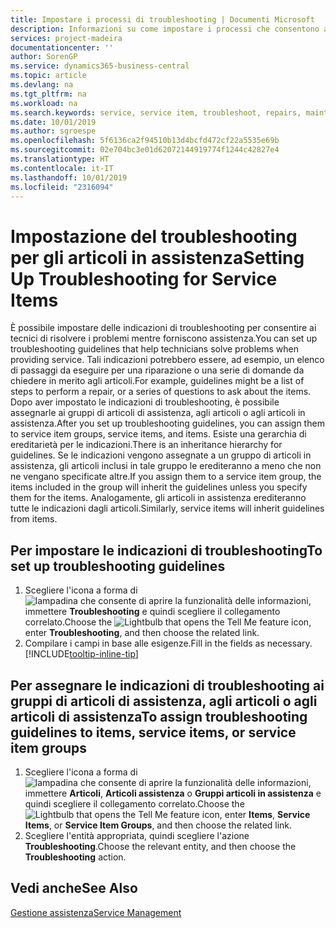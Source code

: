 ```yaml
---
title: Impostare i processi di troubleshooting | Documenti Microsoft
description: Informazioni su come impostare i processi che consentono ai rappresentanti dell'assistenza di identificare e risolvere i problemi con gli articoli in assistenza.
services: project-madeira
documentationcenter: ''
author: SorenGP
ms.service: dynamics365-business-central
ms.topic: article
ms.devlang: na
ms.tgt_pltfrm: na
ms.workload: na
ms.search.keywords: service, service item, troubleshoot, repairs, maintenance
ms.date: 10/01/2019
ms.author: sgroespe
ms.openlocfilehash: 5f6136ca2f94510b13d4bcfd472cf22a5535e69b
ms.sourcegitcommit: 02e704bc3e01d62072144919774f1244c42827e4
ms.translationtype: HT
ms.contentlocale: it-IT
ms.lasthandoff: 10/01/2019
ms.locfileid: "2316094"
---
```

# <a name="setting-up-troubleshooting-for-service-items"></a><span data-ttu-id="a0053-103">Impostazione del troubleshooting per gli articoli in assistenza</span><span class="sxs-lookup"><span data-stu-id="a0053-103">Setting Up Troubleshooting for Service Items</span></span>
<span data-ttu-id="a0053-104">È possibile impostare delle indicazioni di troubleshooting per consentire ai tecnici di risolvere i problemi mentre forniscono assistenza.</span><span class="sxs-lookup"><span data-stu-id="a0053-104">You can set up troubleshooting guidelines that help technicians solve problems when providing service.</span></span> <span data-ttu-id="a0053-105">Tali indicazioni potrebbero essere, ad esempio, un elenco di passaggi da eseguire per una riparazione o una serie di domande da chiedere in merito agli articoli.</span><span class="sxs-lookup"><span data-stu-id="a0053-105">For example, guidelines might be a list of steps to perform a repair, or a series of questions to ask about the items.</span></span> <span data-ttu-id="a0053-106">Dopo aver impostato le indicazioni di troubleshooting, è possibile assegnarle ai gruppi di articoli di assistenza, agli articoli o agli articoli in assistenza.</span><span class="sxs-lookup"><span data-stu-id="a0053-106">After you set up troubleshooting guidelines, you can assign them to service item groups, service items, and items.</span></span> <span data-ttu-id="a0053-107">Esiste una gerarchia di ereditarietà per le indicazioni.</span><span class="sxs-lookup"><span data-stu-id="a0053-107">There is an inheritance hierarchy for guidelines.</span></span> <span data-ttu-id="a0053-108">Se le indicazioni vengono assegnate a un gruppo di articoli in assistenza, gli articoli inclusi in tale gruppo le erediteranno a meno che non ne vengano specificate altre.</span><span class="sxs-lookup"><span data-stu-id="a0053-108">If you assign them to a service item group, the items included in the group will inherit the guidelines unless you specify them for the items.</span></span> <span data-ttu-id="a0053-109">Analogamente, gli articoli in assistenza erediteranno tutte le indicazioni dagli articoli.</span><span class="sxs-lookup"><span data-stu-id="a0053-109">Similarly, service items will inherit guidelines from items.</span></span>  

## <a name="to-set-up-troubleshooting-guidelines"></a><span data-ttu-id="a0053-110">Per impostare le indicazioni di troubleshooting</span><span class="sxs-lookup"><span data-stu-id="a0053-110">To set up troubleshooting guidelines</span></span>
1. <span data-ttu-id="a0053-111">Scegliere l'icona a forma di ![lampadina che consente di aprire la funzionalità delle informazioni](media/ui-search/search_small.png "Informazioni sull'operazione che si desidera eseguire"), immettere **Troubleshooting** e quindi scegliere il collegamento correlato.</span><span class="sxs-lookup"><span data-stu-id="a0053-111">Choose the ![Lightbulb that opens the Tell Me feature](media/ui-search/search_small.png "Tell me what you want to do") icon, enter **Troubleshooting**, and then choose the related link.</span></span>  
2. <span data-ttu-id="a0053-112">Compilare i campi in base alle esigenze.</span><span class="sxs-lookup"><span data-stu-id="a0053-112">Fill in the fields as necessary.</span></span> [!INCLUDE[tooltip-inline-tip](includes/tooltip-inline-tip_md.md)]  

## <a name="to-assign-troubleshooting-guidelines-to-items-service-items-or-service-item-groups"></a><span data-ttu-id="a0053-113">Per assegnare le indicazioni di troubleshooting ai gruppi di articoli di assistenza, agli articoli o agli articoli di assistenza</span><span class="sxs-lookup"><span data-stu-id="a0053-113">To assign troubleshooting guidelines to items, service items, or service item groups</span></span>
1. <span data-ttu-id="a0053-114">Scegliere l'icona a forma di ![lampadina che consente di aprire la funzionalità delle informazioni](media/ui-search/search_small.png "Informazioni sull'operazione che si desidera eseguire"), immettere **Articoli**, **Articoli assistenza** o **Gruppi articoli in assistenza** e quindi scegliere il collegamento correlato.</span><span class="sxs-lookup"><span data-stu-id="a0053-114">Choose the ![Lightbulb that opens the Tell Me feature](media/ui-search/search_small.png "Tell me what you want to do") icon, enter **Items**, **Service Items**, or **Service Item Groups**, and then choose the related link.</span></span>  
2. <span data-ttu-id="a0053-115">Scegliere l'entità appropriata, quindi scegliere l'azione **Troubleshooting**.</span><span class="sxs-lookup"><span data-stu-id="a0053-115">Choose the relevant entity, and then choose the **Troubleshooting** action.</span></span>  

## <a name="see-also"></a><span data-ttu-id="a0053-116">Vedi anche</span><span class="sxs-lookup"><span data-stu-id="a0053-116">See Also</span></span>
[<span data-ttu-id="a0053-117">Gestione assistenza</span><span class="sxs-lookup"><span data-stu-id="a0053-117">Service Management</span></span>](service-service.md)